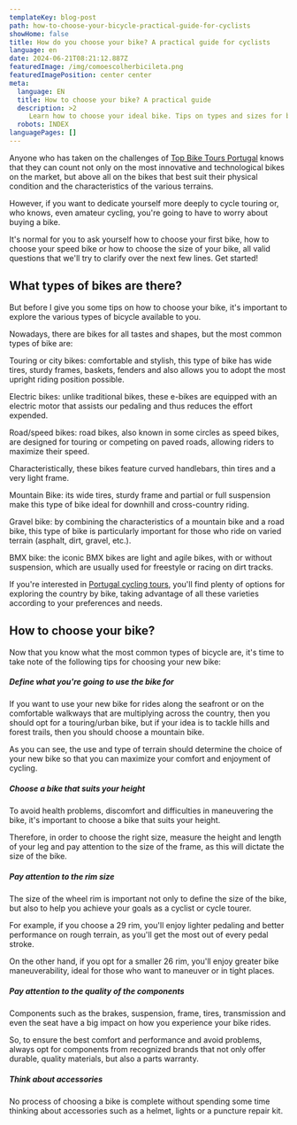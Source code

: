 ```yaml
---
templateKey: blog-post
path: how-to-choose-your-bicycle-practical-guide-for-cyclists
showHome: false
title: How do you choose your bike? A practical guide for cyclists
language: en
date: 2024-06-21T08:21:12.887Z
featuredImage: /img/comoescolherbicileta.png
featuredImagePosition: center center
meta:
  language: EN
  title: How to choose your bike? A practical guide
  description: >2
     Learn how to choose your ideal bike. Tips on types and sizes for beginners and experienced cyclists.
  robots: INDEX
languagePages: []
---
```

Anyone who has taken on the challenges of [Top Bike Tours Portugal](https://www.topbiketoursportugal.com/) knows that they can count not only on the most innovative and technological bikes on the market, but above all on the bikes that best suit their physical condition and the characteristics of the various terrains.

However, if you want to dedicate yourself more deeply to cycle touring or, who knows, even amateur cycling, you're going to have to worry about buying a bike.

It's normal for you to ask yourself how to choose your first bike, how to choose your speed bike or how to choose the size of your bike, all valid questions that we'll try to clarify over the next few lines. Get started!

## What types of bikes are there?

But before I give you some tips on how to choose your bike, it's important to explore the various types of bicycle available to you.

Nowadays, there are bikes for all tastes and shapes, but the most common types of bike are:

Touring or city bikes: comfortable and stylish, this type of bike has wide tires, sturdy frames, baskets, fenders and also allows you to adopt the most upright riding position possible.

Electric bikes: unlike traditional bikes, these e-bikes are equipped with an electric motor that assists our pedaling and thus reduces the effort expended.

Road/speed bikes: road bikes, also known in some circles as speed bikes, are designed for touring or competing on paved roads, allowing riders to maximize their speed.

Characteristically, these bikes feature curved handlebars, thin tires and a very light frame.

Mountain Bike: its wide tires, sturdy frame and partial or full suspension make this type of bike ideal for downhill and cross-country riding.

Gravel bike: by combining the characteristics of a mountain bike and a road bike, this type of bike is particularly important for those who ride on varied terrain (asphalt, dirt, gravel, etc.).

BMX bike: the iconic BMX bikes are light and agile bikes, with or without suspension, which are usually used for freestyle or racing on dirt tracks.

If you're interested in [Portugal cycling tours](https://www.topbiketoursportugal.com/), you'll find plenty of options for exploring the country by bike, taking advantage of all these varieties according to your preferences and needs.

## How to choose your bike?

Now that you know what the most common types of bicycle are, it's time to take note of the following tips for choosing your new bike:

##### Define what you're going to use the bike for

If you want to use your new bike for rides along the seafront or on the comfortable walkways that are multiplying across the country, then you should opt for a touring/urban bike, but if your idea is to tackle hills and forest trails, then you should choose a mountain bike.

As you can see, the use and type of terrain should determine the choice of your new bike so that you can maximize your comfort and enjoyment of cycling.

##### Choose a bike that suits your height

To avoid health problems, discomfort and difficulties in maneuvering the bike, it's important to choose a bike that suits your height.

Therefore, in order to choose the right size, measure the height and length of your leg and pay attention to the size of the frame, as this will dictate the size of the bike.

##### Pay attention to the rim size

The size of the wheel rim is important not only to define the size of the bike, but also to help you achieve your goals as a cyclist or cycle tourer.

For example, if you choose a 29 rim, you'll enjoy lighter pedaling and better performance on rough terrain, as you'll get the most out of every pedal stroke.

On the other hand, if you opt for a smaller 26 rim, you'll enjoy greater bike maneuverability, ideal for those who want to maneuver or in tight places.

##### Pay attention to the quality of the components

Components such as the brakes, suspension, frame, tires, transmission and even the seat have a big impact on how you experience your bike rides.

So, to ensure the best comfort and performance and avoid problems, always opt for components from recognized brands that not only offer durable, quality materials, but also a parts warranty.

##### Think about accessories

No process of choosing a bike is complete without spending some time thinking about accessories such as a helmet, lights or a puncture repair kit.